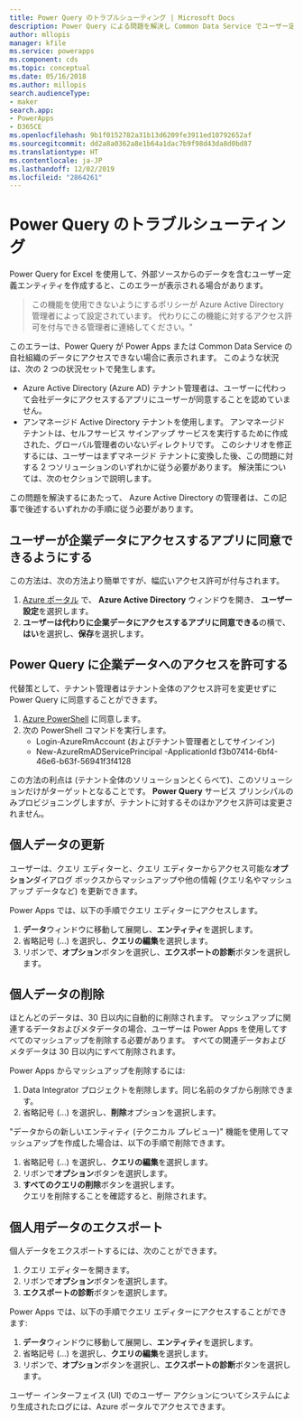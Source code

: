 ```yaml
---
title: Power Query のトラブルシューティング | Microsoft Docs
description: Power Query による問題を解決し Common Data Service でユーザー定義エンティティを作成します。
author: mllopis
manager: kfile
ms.service: powerapps
ms.component: cds
ms.topic: conceptual
ms.date: 05/16/2018
ms.author: millopis
search.audienceType:
- maker
search.app:
- PowerApps
- D365CE
ms.openlocfilehash: 9b1f0152782a31b13d6209fe3911ed10792652af
ms.sourcegitcommit: dd2a8a0362a8e1b64a1dac7b9f98d43da8d0bd87
ms.translationtype: HT
ms.contentlocale: ja-JP
ms.lasthandoff: 12/02/2019
ms.locfileid: "2864261"
---
```

# <a name="troubleshoot-power-query"></a>Power Query のトラブルシューティング
Power Query for Excel を使用して、外部ソースからのデータを含むユーザー定義エンティティを作成すると、このエラーが表示される場合があります。

>この機能を使用できないようにするポリシーが Azure Active Directory 管理者によって設定されています。 代わりにこの機能に対するアクセス許可を付与できる管理者に連絡してください。"

このエラーは、Power Query が Power Apps または Common Data Service の自社組織のデータにアクセスできない場合に表示されます。 このような状況は、次の 2 つの状況セットで発生します。

* Azure Active Directory (Azure AD) テナント管理者は、ユーザーに代わって会社データにアクセスするアプリにユーザーが同意することを認めていません。
* アンマネージド Active Directory テナントを使用します。 アンマネージド テナントは、セルフサービス サインアップ サービスを実行するために作成された、グローバル管理者のいないディレクトリです。 このシナリオを修正するには、ユーザーはまずマネージド テナントに変換した後、この問題に対する 2 つソリューションのいずれかに従う必要があります。 解決策については、次のセクションで説明します。

この問題を解決するにあたって、 Azure Active Directory の管理者は、この記事で後述するいずれかの手順に従う必要があります。

## <a name="allow-users-to-consent-to-apps-that-access-company-data"></a>ユーザーが企業データにアクセスするアプリに同意できるようにする
この方法は、次の方法より簡単ですが、幅広いアクセス許可が付与されます。

1. [Azure ポータル](https://portal.azure.com) で、 **Azure Active Directory** ウィンドウを開き、 **ユーザー設定**を選択します。
2. **ユーザーは代わりに企業データにアクセスするアプリに同意できる**の横で、**はい**を選択し、**保存**を選択します。

## <a name="allow-power-query-to-access-company-data"></a>Power Query に企業データへのアクセスを許可する
代替策として、テナント管理者はテナント全体のアクセス許可を変更せずに Power Query に同意することができます。

1. [Azure PowerShell](https://docs.microsoft.com/powershell/azure/install-azurerm-ps) に同意します。
2. 次の PowerShell コマンドを実行します。
   * Login-AzureRmAccount (およびテナント管理者としてサインイン)
   * New-AzureRmADServicePrincipal -ApplicationId f3b07414-6bf4-46e6-b63f-56941f3f4128

この方法の利点は (テナント全体のソリューションとくらべて)、このソリューションだけがターゲットとなることです。 **Power Query** サービス プリンシパルのみプロビジョニングしますが、テナントに対するそのほかアクセス許可は変更されません。

## <a name="update-personal-data"></a>個人データの更新

ユーザーは、クエリ エディターと、クエリ エディターからアクセス可能な**オプション**ダイアログ ボックスからマッシュアップや他の情報 (クエリ名やマッシュアップ データなど) を更新できます。

Power Apps では、以下の手順でクエリ エディターにアクセスします。
1. **データ**ウィンドウに移動して展開し、**エンティティ**を選択します。 
2. 省略記号 (...) を選択し、**クエリの編集**を選択します。
3. リボンで、**オプション**ボタンを選択し、**エクスポートの診断**ボタンを選択します。


## <a name="delete-personal-data"></a>個人データの削除

ほとんどのデータは、30 日以内に自動的に削除されます。 マッシュアップに関連するデータおよびメタデータの場合、ユーザーは Power Apps を使用してすべてのマッシュアップを削除する必要があります。 すべての関連データおよびメタデータは 30 日以内にすべて削除されます。

Power Apps からマッシュアップを削除するには:
1. Data Integrator プロジェクトを削除します。同じ名前のタブから削除できます。
2. 省略記号 (...) を選択し、**削除**オプションを選択します。

"データからの新しいエンティティ (テクニカル プレビュー)" 機能を使用してマッシュアップを作成した場合は、以下の手順で削除できます。
1. 省略記号 (...) を選択し、**クエリの編集**を選択します。
2. リボンで**オプション**ボタンを選択します。
3. **すべてのクエリの削除**ボタンを選択します。  
    クエリを削除することを確認すると、削除されます。

## <a name="export-personal-data"></a>個人用データのエクスポート

個人データをエクスポートするには、次のことができます。
1. クエリ エディターを開きます。
2. リボンで**オプション**ボタンを選択します。
3. **エクスポートの診断**ボタンを選択します。

Power Apps では、以下の手順でクエリ エディターにアクセスすることができます:
1. **データ**ウィンドウに移動して展開し、**エンティティ**を選択します。
2. 省略記号 (...) を選択し、**クエリの編集**を選択します。 
3. リボンで、**オプション**ボタンを選択し、**エクスポートの診断**ボタンを選択します。

ユーザー インターフェイス (UI) でのユーザー アクションについてシステムにより生成されたログには、Azure ポータルでアクセスできます。



